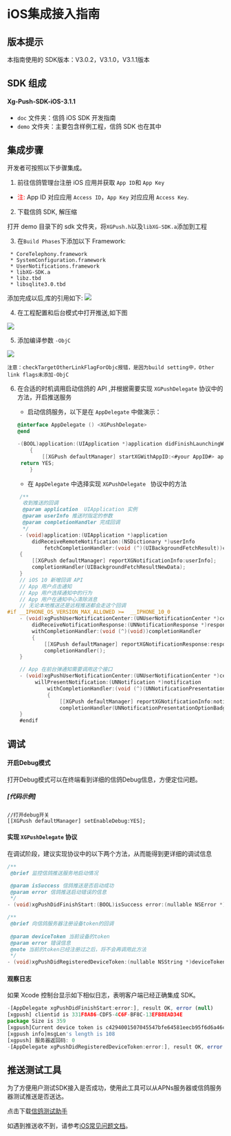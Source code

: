 # iOS集成接入指南
## 版本提示
本指南使用的 SDK版本：V3.0.2，V3.1.0，V3.1.1版本



## SDK 组成

#### Xg-Push-SDK-iOS-3.1.1


* ```doc``` 文件夹：信鸽 iOS SDK 开发指南
* ```demo``` 文件夹：主要包含样例工程，信鸽 SDK 也在其中



## 集成步骤

开发者可按照以下步骤集成。




1. 前往信鸽管理台注册 iOS 应用并获取 ```App ID```和 ```App Key```

* <font color= red>注:</font> App ID 对应应用 ```Access ID```，```App Key``` 对应应用 ```Access Key```.

2. 下载信鸽 SDK, 解压缩

打开 demo 目录下的 sdk 文件夹，将```XGPush.h```以及```libXG-SDK.a```添加到工程

3. 在```Build Phases```下添加以下 Framework:

```
 * CoreTelephony.framework
 * SystemConfiguration.framework
 * UserNotifications.framework
 * libXG-SDK.a 
 * libz.tbd
 * libsqlite3.0.tbd 
```
 
添加完成以后,库的引用如下: 
![](/assets/编译静态库.png)

4. 在工程配置和后台模式中打开推送,如下图 

![](/assets/iOSXGCap.jpg)

5. 添加编译参数 ```-ObjC``` 

![](/assets/编译参数.png)

	注意：checkTargetOtherLinkFlagForObjc报错，是因为build setting中，Other link flags未添加-ObjC

6. 在合适的时机调用启动信鸽的 API ,并根据需要实现 ```XGPushDelegate``` 协议中的方法，开启推送服务

   - 启动信鸽服务，以下是在 ```AppDelegate``` 中做演示：

   ```objective-c
   @interface AppDelegate () <XGPushDelegate>
   @end

   -(BOOL)application:(UIApplication *)application didFinishLaunchingWithOptions:(NSDictionary *)launchOptions 
       {
           [[XGPush defaultManager] startXGWithAppID:<#your AppID#> appKey:<#your appKey#>  delegate:<#your delegate#>];
   	return YES;
       }
   ```

   - 在 ```AppDelegate``` 中选择实现 ```XGPushDelegate ``` 协议中的方法

```objective-c
	/**
	 收到推送的回调
	 @param application  UIApplication 实例
	 @param userInfo 推送时指定的参数
	 @param completionHandler 完成回调
	 */
	- (void)application:(UIApplication *)application 
        didReceiveRemoteNotification:(NSDictionary *)userInfo 
            fetchCompletionHandler:(void (^)(UIBackgroundFetchResult))completionHandler 
    {
    	[[XGPush defaultManager] reportXGNotificationInfo:userInfo];
    	completionHandler(UIBackgroundFetchResultNewData);
	}
	// iOS 10 新增回调 API
	// App 用户点击通知
	// App 用户选择通知中的行为
	// App 用户在通知中心清除消息
	// 无论本地推送还是远程推送都会走这个回调
#if __IPHONE_OS_VERSION_MAX_ALLOWED >= 	__IPHONE_10_0
	- (void)xgPushUserNotificationCenter:(UNUserNotificationCenter *)center 
        didReceiveNotificationResponse:(UNNotificationResponse *)response 
        withCompletionHandler:(void (^)(void))completionHandler 
        {
            [[XGPush defaultManager] reportXGNotificationResponse:response];
            completionHandler();
	}

	// App 在前台弹通知需要调用这个接口
	- (void)xgPushUserNotificationCenter:(UNUserNotificationCenter *)center
         willPresentNotification:(UNNotification *)notification 
             withCompletionHandler:(void (^)(UNNotificationPresentationOptions))completionHandler
             {
                 [[XGPush defaultManager] reportXGNotificationInfo:notification.request.content.userInfo];
                 completionHandler(UNNotificationPresentationOptionBadge | UNNotificationPresentationOptionSound | UNNotificationPresentationOptionAlert);
	}
	#endif
```




## 调试
#### 开启Debug模式

打开Debug模式可以在终端看到详细的信鸽Debug信息，方便定位问题。

##### [代码示例]

```
//打开debug开关
[[XGPush defaultManager] setEnableDebug:YES];
```



#### 实现 ```XGPushDelegate``` 协议

在调试阶段，建议实现协议中的以下两个方法，从而能得到更详细的调试信息

```objective-c
/**
 @brief 监控信鸽推送服务地启动情况

 @param isSuccess 信鸽推送是否启动成功
 @param error 信鸽推送启动错误的信息
 */
- (void)xgPushDidFinishStart:(BOOL)isSuccess error:(nullable NSError *)error;

/**
 @brief 向信鸽服务器注册设备token的回调
 
 @param deviceToken 当前设备的token
 @param error 错误信息
 @note 当前的token已经注册过之后，将不会再调用此方法
 */
- (void)xgPushDidRegisteredDeviceToken:(nullable NSString *)deviceToken error:(nullable NSError *)error;

```

#### 观察日志

如果 Xcode 控制台显示如下相似日志，表明客户端已经正确集成 SDK。

```javascript
-[AppDelegate xgPushDidFinishStart:error:], result OK, error (null)
[xgpush] clientid is 331F8A86-CDF5-4C6F-BF8C-13EFB8EAD34E
package Size is 359
[xgpush]Current device token is c4294001507045547bfe64581eecb95f6d6a46c9cf9a9a0878233f6c0e8e3b8f
[xgpush info]msgLen's length is 108
[xgpush] 服务器返回码: 0
-[AppDelegate xgPushDidRegisteredDeviceToken:error:], result OK, error (null)
```




## 推送测试工具  
为了方便用户测试SDK接入是否成功，使用此工具可以从APNs服务器或信鸽服务器测试推送是否送达。

点击下载[信鸽测试助手](http://xg.qq.com/pigeon_v2/resource/sdk/XGPushTool.zip)

如遇到推送收不到，请参考[iOS常见问题文档](/ios_access/ios-sdk-chang-jian-wen-ti.md)。
